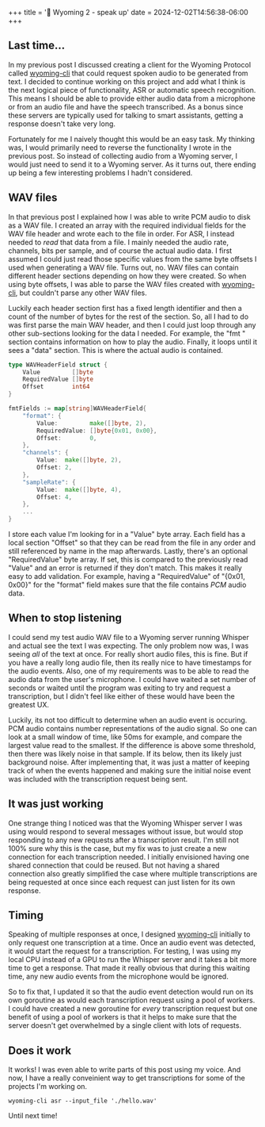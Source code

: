 +++
title = '🙉 Wyoming 2 - speak up'
date = 2024-12-02T14:56:38-06:00
+++

## Last time...
In my previous post I discussed creating a client for the Wyoming Protocol called [wyoming-cli](https://github.com/john-pettigrew/wyoming-cli) that could request spoken audio to be generated from text. I decided to continue working on this project and add what I think is the next logical piece of functionality, ASR or automatic speech recognition. This means I should be able to provide either audio data from a microphone or from an audio file and have the speech transcribed. As a bonus since these servers are typically used for talking to smart assistants, getting a response doesn't take very long.

Fortunately for me I naively thought this would be an easy task. My thinking was, I would primarily need to reverse the functionality I wrote in the previous post. So instead of collecting audio from a Wyoming server, I would just need to send it to a Wyoming server. As it turns out, there ending up being a few interesting problems I hadn't considered. 


## WAV files
In that previous post I explained how I was able to write PCM audio to disk as a WAV file. I created an array with the required individual fields for the WAV file header and wrote each to the file in order. For ASR, I instead needed to _read_ that data from a file. I mainly needed the audio rate, channels, bits per sample, and of course the actual audio data. I first assumed I could just read those specific values from the same byte offsets I used when generating a WAV file. Turns out, no. WAV files can contain different header sections depending on how they were created. So when using byte offsets, I was able to parse the WAV files created with [wyoming-cli](https://github.com/john-pettigrew/wyoming-cli), but couldn't parse any other WAV files. 

Luckily each header section first has a fixed length identifier and then a count of the number of bytes for the rest of the section. So, all I had to do was first parse the main WAV header, and then I could just loop through any other sub-sections looking for the data I needed. For example, the "fmt " section contains information on how to play the audio. Finally, it loops until it sees a "data" section. This is where the actual audio is contained.

```go
type WAVHeaderField struct {
    Value         []byte
    RequiredValue []byte
    Offset        int64
}
```

```go
fmtFields := map[string]WAVHeaderField{
	"format": {
		Value:         make([]byte, 2),
		RequiredValue: []byte{0x01, 0x00},
		Offset:        0,
	},
	"channels": {
		Value:  make([]byte, 2),
		Offset: 2,
	},
	"sampleRate": {
		Value:  make([]byte, 4),
		Offset: 4,
	},
	...
}
```
 I store each value I'm looking for in a "Value" byte array. Each field has a local section "Offset" so that they can be read from the file in any order and still referenced by name in the map afterwards. Lastly, there's an optional "RequiredValue" byte array. If set, this is compared to the previously read "Value" and an error is returned if they don't match. This makes it really easy to add validation. For example, having a "RequiredValue" of "{0x01, 0x00}" for the "format" field makes sure that the file contains _PCM_ audio data.


## When to stop listening
I could send my test audio WAV file to a Wyoming server running Whisper and actual see the text I was expecting. The only problem now was, I was seeing _all_ of the text at once. For really short audio files, this is fine. But if you have a really long audio file, then its really nice to have timestamps for the audio events. Also, one of my requirements was to be able to read the audio data from the user's microphone. I could have waited a set number of seconds or waited until the program was exiting to try and request a transcription, but I didn't feel like either of these would have been the greatest UX. 

Luckily, its not too difficult to determine when an audio event is occuring. PCM audio contains number representations of the audio signal. So one can look at a small window of time, like 50ms for example, and compare the largest value read to the smallest. If the difference is above some threshold, then there was likely noise in that sample. If its below, then its likely just background noise. After implementing that, it was just a matter of keeping track of when the events happened and making sure the initial noise event was included with the transcription request being sent.

## It was just working
One strange thing I noticed was that the Wyoming Whisper server I was using would respond to several messages without issue, but would stop responding to any new requests after a transcription result. I'm still not 100% sure why this is the case, but my fix was to just create a new connection for each transcription needed. I initially envisioned having one shared connection that could be reused. But not having a shared connection also greatly simplified the case where multiple transcriptions are being requested at once since each request can just listen for its own response.

## Timing
Speaking of multiple responses at once, I designed [wyoming-cli](https://github.com/john-pettigrew/wyoming-cli) initially to only request one transcription at a time. Once an audio event was detected, it would start the request for a transcription. For testing, I was using my local CPU instead of a GPU to run the Whisper server and it takes a bit more time to get a response. That made it really obvious that during this waiting time, any new audio events from the microphone would be ignored.

So to fix that, I updated it so that the audio event detection would run on its own goroutine as would each transcription request using a pool of workers. I could have created a new goroutine for _every_ transcription request but one benefit of using a pool of workers is that it helps to make sure that the server doesn't get overwhelmed by a single client with lots of requests.

## Does it work
It works! I was even able to write parts of this post using my voice. And now, I have a really conveinient way to get transcriptions for some of the projects I'm working on.

```shell
wyoming-cli asr --input_file './hello.wav'
```

Until next time!